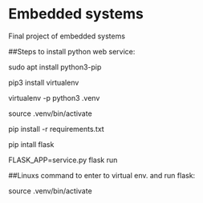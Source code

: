 # Embedded systems
Final project of embedded systems  

##Steps to install python web service: 

sudo apt install python3-pip

pip3 install virtualenv

virtualenv -p python3 .venv 

source .venv/bin/activate

pip install -r requirements.txt

pip intall flask

FLASK_APP=service.py flask run

##Linuxs command to enter to virtual env. and run flask: 

source .venv/bin/activate



